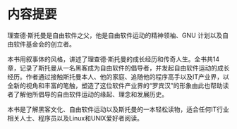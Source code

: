 # 内容提要

理查德·斯托曼是自由软件之父，他是自由软件运动的精神领袖、GNU 计划以及自由软件基金会的创立者。

本书用叙事体的风格，讲述了理查德·斯托曼的成长经历和传奇人生。全书共14章，记录了斯托曼从一名黑客成为自由软件的倡导者，并发起自由软件运动的成长经历。作者通过接触斯托曼本人、他的家庭、追随他的程序高手以及IT产业界，以全新的视角和丰富的笔触，塑造了这位软件产业界的“罗宾汉”的形象由此也帮助读者了解他所倡导的自由软件运动的缘起、理念和发展历史。

本书是了解黑客文化、自由软件运动以及斯托曼的一本轻松读物，适合任何IT行业相关人士、程序员以及Linux和UNIX爱好者阅读。
